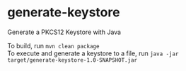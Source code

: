 # generate-keystore
Generate a PKCS12 Keystore with Java

To build, run `mvn clean package` <br>
To execute and generate a keystore to a file, run `java -jar target/generate-keystore-1.0-SNAPSHOT.jar`
